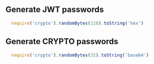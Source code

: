 ## Generate JWT passwords

```javascript
  require('crypto').randomBytes(128).toString('hex')
```

## Generate CRYPTO passwords

```javascript
  require('crypto').randomBytes(32).toString('base64')
```
